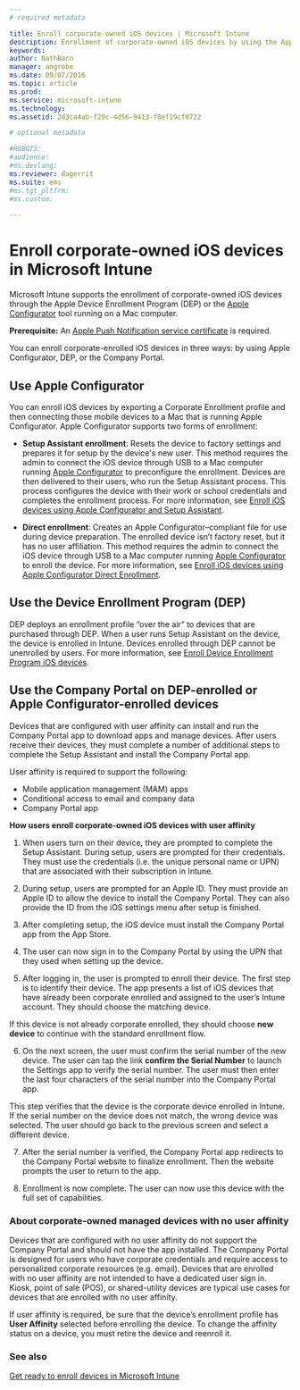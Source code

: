 ```yaml
---
# required metadata

title: Enroll corporate-owned iOS devices | Microsoft Intune
description: Enrollment of corporate-owned iOS devices by using the Apple Device Enrollment Program (DEP) or Apple Configurator
keywords:
author: NathBarn
manager: angrobe
ms.date: 09/07/2016
ms.topic: article
ms.prod:
ms.service: microsoft-intune
ms.technology:
ms.assetid: 2d3ca4ab-f20c-4d56-9413-f8ef19cf0722

# optional metadata

#ROBOTS:
#audience:
#ms.devlang:
ms.reviewer: dagerrit
ms.suite: ems
#ms.tgt_pltfrm:
#ms.custom:

---
```


# Enroll corporate-owned iOS devices in Microsoft Intune
Microsoft Intune supports the enrollment of corporate-owned iOS devices through the Apple Device Enrollment Program (DEP) or the [Apple Configurator](http://go.microsoft.com/fwlink/?LinkId=518017) tool running on a Mac computer.

**Prerequisite:** An [Apple Push Notification service  certificate](set-up-ios-and-mac-management-with-microsoft-intune.md) is required.

You can enroll corporate-enrolled iOS devices in three ways: by using Apple Configurator, DEP, or the Company Portal.

## Use Apple Configurator

You can enroll iOS devices by exporting a Corporate Enrollment profile and then connecting those mobile devices to a Mac that is running Apple Configurator. Apple Configurator supports two forms of enrollment:

- **Setup Assistant enrollment**: Resets the device to factory settings and prepares it for setup by the device's new user. This method requires the admin to connect the iOS device through USB to a Mac computer running [Apple Configurator](http://go.microsoft.com/fwlink/?LinkId=518017) to preconfigure the enrollment. Devices are then delivered to their users, who run the Setup Assistant process. This process configures the device with their work or school credentials and completes the enrollment process. For more information, see [Enroll iOS devices using Apple Configurator and Setup Assistant](ios-setup-assistant-enrollment-in-microsoft-intune.md).

- **Direct enrollment**: Creates an Apple Configurator–compliant file for use during device preparation. The enrolled device isn’t factory reset, but it has no user affiliation. This method requires the admin to connect the iOS device through USB to a Mac computer running [Apple Configurator](http://go.microsoft.com/fwlink/?LinkId=518017) to enroll the device. For more information, see [Enroll iOS devices using Apple Configurator Direct Enrollment](ios-direct-enrollment-in-microsoft-intune.md).

## Use the Device Enrollment Program (DEP)
DEP deploys an enrollment profile “over the air” to devices that are purchased through DEP. When a user runs Setup Assistant on the device, the device is enrolled in Intune.  Devices enrolled through DEP cannot be unenrolled by users. For more information, see [Enroll Device Enrollment Program iOS devices](ios-device-enrollment-program-in-microsoft-intune.md).

## Use the Company Portal on DEP-enrolled or Apple Configurator-enrolled devices

Devices that are configured with user affinity can install and run the Company Portal app to download apps and manage devices. After users receive their devices, they must complete a number of additional steps to complete the Setup Assistant and install the Company Portal app.

User affinity is required to support the following:
  - Mobile application management (MAM) apps
  -	Conditional access to email and company data
  -	Company Portal app

**How users enroll corporate-owned iOS devices with user affinity**
1. When users turn on their device, they are prompted to complete the Setup Assistant. During setup, users are prompted for their credentials. They must use the credentials (i.e. the unique personal name or UPN) that are associated with their subscription in Intune.

2. During setup, users are prompted for an Apple ID. They must provide an Apple ID to allow the device to install the Company Portal. They can also provide the ID from the iOS settings menu after setup is finished.

3. After completing setup, the iOS device must install the Company Portal app from the App Store.

4. The user can now sign in to the Company Portal by using the UPN that they used when setting up the device.

5. After logging in, the user is prompted to enroll their device. The first step is to identify their device. The app presents a list of iOS devices that have already been corporate enrolled and assigned to the user’s Intune account. They should choose the matching device.

  If this device is not already corporate enrolled, they should choose **new device** to continue with the standard enrollment flow.

6. On the next screen, the user must confirm the serial number of the new device. The user can tap the link **confirm the Serial Number** to launch the Settings app to verify the serial number. The user must then enter the last four characters of the serial number into the Company Portal app.

  This step verifies that the device is the corporate device enrolled in Intune. If the serial number on the device does not match, the wrong device was selected. The user should go back to the previous screen and select a different device.

7. After the serial number is verified, the Company Portal app redirects to the Company Portal website to finalize enrollment. Then the website prompts the user to return to the app.

8. Enrollment is now complete. The user can now use this device with the full set of capabilities.

### About corporate-owned managed devices with no user affinity

Devices that are configured with no user affinity do not support the Company Portal and should not have the app installed. The Company Portal is designed for users who have corporate credentials and require access to personalized corporate resources (e.g. email). Devices that are enrolled with no user affinity are not intended to have a dedicated user sign in. Kiosk, point of sale (POS), or shared-utility devices are typical use cases for devices that are enrolled with no user affinity.

If user affinity is required, be sure that the device’s enrollment profile has **User Affinity** selected before enrolling the device. To change the affinity status on a device, you must retire the device and reenroll it.



### See also
[Get ready to enroll devices in Microsoft Intune](get-ready-to-enroll-devices-in-microsoft-intune.md)
